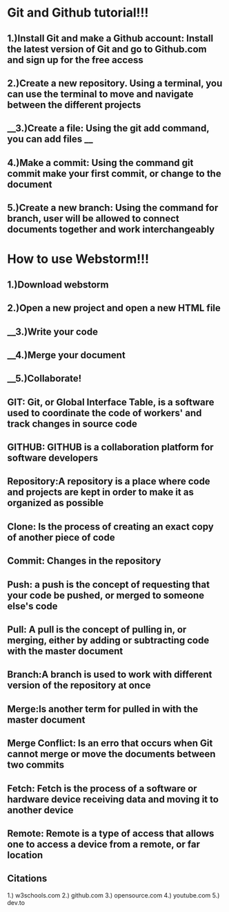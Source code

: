 # **Git and Github tutorial!!!**
## __1.)Install Git and make a Github account: Install the latest version of Git and go to Github.com and sign up for the free access__
## __2.)Create a new repository. Using a terminal, you can use the terminal to move and navigate between the different projects__
## __3.)Create a file: Using the git add command, you can add files __
## __4.)Make a commit: Using the command git commit make your first commit, or change to the document__
## __5.)Create a new branch: Using the command for branch, user will be allowed to connect documents together and work interchangeably__

# **How to use Webstorm!!!**
## __1.)Download webstorm__ 
## __2.)Open a new project and open a new HTML file__
## __3.)Write your code 
## __4.)Merge your document 
## __5.)Collaborate!


## __GIT: Git, or Global Interface Table, is a software used to coordinate the code of workers' and track changes in source code__
## __GITHUB: GITHUB is a collaboration platform for software developers__
## __Repository:A repository is a place where code and projects are kept in order to make it as organized as possible__
## __Clone: Is the process of creating an exact copy of another piece of code__
## __Commit: Changes in the repository__
## __Push: a push is the concept of requesting that your code be pushed, or merged to someone else's code__
## __Pull: A pull is the concept of pulling in, or merging, either by adding or subtracting code with the master document__
## __Branch:A branch is used to work with different version of the repository at once__
## __Merge:Is another term for pulled in with the master document__
## __Merge Conflict: Is an erro that occurs when Git cannot merge or move the documents between two commits__
## __Fetch: Fetch is the process of a software or hardware device receiving data and moving it to another device__
## __Remote: Remote is a type of access that allows one to access a device from a remote, or far location__
## Citations
1.) w3schools.com
2.) github.com
3.) opensource.com
4.) youtube.com
5.) dev.to
